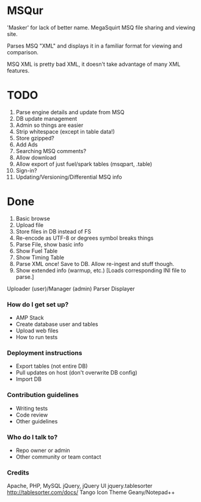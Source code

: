 # MSQur #

'Masker' for lack of better name.
MegaSquirt MSQ file sharing and viewing site.

Parses MSQ "XML" and displays it in a familiar format for viewing and comparison.

MSQ XML is pretty bad XML, it doesn't take advantage of many XML features.

# TODO #
1. Parse engine details and update from MSQ
1. DB update management
1. Admin so things are easier
1. Strip whitespace (except in table data!)
1. Store gzipped?
1. Add Ads
1. Searching MSQ comments?
1. Allow download
1. Allow export of just fuel/spark tables (msqpart, .table)
1. Sign-in?
1. Updating/Versioning/Differential MSQ info

# Done #
1. Basic browse
1. Upload file
1. Store files in DB instead of FS
1. Re-encode as UTF-8 or degrees symbol breaks things
1. Parse File, show basic info
1. Show Fuel Table
1. Show Timing Table
1. Parse XML once! Save to DB. Allow re-ingest and stuff though.
1. Show extended info (warmup, etc.) [Loads corresponding INI file to parse.]

Uploader (user)/Manager (admin)
Parser
Displayer

### How do I get set up? ###

* AMP Stack
* Create database user and tables
* Upload web files
* How to run tests

### Deployment instructions ###
* Export tables (not entire DB)
* Pull updates on host (don't overwrite DB config)
* Import DB

### Contribution guidelines ###

* Writing tests
* Code review
* Other guidelines

### Who do I talk to? ###

* Repo owner or admin
* Other community or team contact

### Credits ###
Apache, PHP, MySQL
jQuery, jQuery UI
jquery.tablesorter http://tablesorter.com/docs/
Tango Icon Theme
Geany/Notepad++
